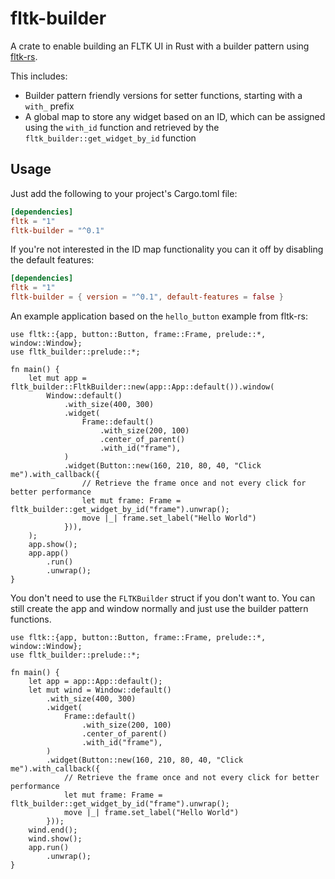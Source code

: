 # fltk-builder
A crate to enable building an FLTK UI in Rust with a builder pattern using [fltk-rs](https://github.com/fltk-rs/fltk-rs). 

This includes:
* Builder pattern friendly versions for setter functions, starting with a `with_` prefix
* A global map to store any widget based on an ID, which can be assigned using the `with_id` function and retrieved by the `fltk_builder::get_widget_by_id` function

## Usage
Just add the following to your project's Cargo.toml file:
```toml
[dependencies]
fltk = "1"
fltk-builder = "^0.1"
```
If you're not interested in the ID map functionality you can it off by disabling the default features: 
```toml
[dependencies]
fltk = "1"
fltk-builder = { version = "^0.1", default-features = false }
```

An example application based on the `hello_button` example from fltk-rs:
```rust,no_run
use fltk::{app, button::Button, frame::Frame, prelude::*, window::Window};
use fltk_builder::prelude::*;

fn main() {
    let mut app = fltk_builder::FltkBuilder::new(app::App::default()).window(
        Window::default()
            .with_size(400, 300)
            .widget(
                Frame::default()
                    .with_size(200, 100)
                    .center_of_parent()
                    .with_id("frame"),
            )
            .widget(Button::new(160, 210, 80, 40, "Click me").with_callback({
                // Retrieve the frame once and not every click for better performance
                let mut frame: Frame = fltk_builder::get_widget_by_id("frame").unwrap();
                move |_| frame.set_label("Hello World")
            })),
    );
    app.show();
    app.app()
        .run()
        .unwrap();
}
```

You don't need to use the `FLTKBuilder` struct if you don't want to. You can still create the app and window normally and just use the builder pattern functions.

```rust,no_run
use fltk::{app, button::Button, frame::Frame, prelude::*, window::Window};
use fltk_builder::prelude::*;

fn main() {
    let app = app::App::default();
    let mut wind = Window::default()
        .with_size(400, 300)
        .widget(
            Frame::default()
                .with_size(200, 100)
                .center_of_parent()
                .with_id("frame"),
        )
        .widget(Button::new(160, 210, 80, 40, "Click me").with_callback({
            // Retrieve the frame once and not every click for better performance
            let mut frame: Frame = fltk_builder::get_widget_by_id("frame").unwrap();
            move |_| frame.set_label("Hello World")
        }));
    wind.end();
    wind.show();
    app.run()
        .unwrap();
}
```